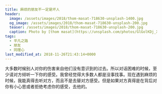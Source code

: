 ```yaml
---
title: 麻烦的朋友不一定是坏人
header:
  image: /assets/images/2018/thom-masat-718630-unsplash-1400.jpg
  og_image: /assets/images/2018/thom-masat-718630-unsplash-200.jpg
  teaser: /assets/images/2018/thom-masat-718630-unsplash-200.jpg
  caption: Photo by [thom masat](https://unsplash.com/photos/GlGolKDj_Xw?utm_source=unsplash&utm_medium=referral&utm_content=creditCopyText) on [Unsplash](https://unsplash.com/search/photos/trouble-maker?utm_source=unsplash&utm_medium=referral&utm_content=creditCopyText)
tags:
  - 平凡之路
  - 朋友
  - 同理心
last_modified_at: 2018-11-26T21:43:14+0000
---
```


大多数时候别人对你的伤害来自他们没有意识到的过去。所以对话困难的时候，至少请对方倾听一下你的感受。我曾经觉得大多数人都是没事找事。现在遇到麻烦的时候，我能真得去听对方，而且不是去替对方感受。但是如果对方真得是在背后对你有小心思或者拒绝考虑你的感受，去他的。